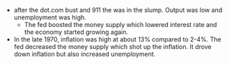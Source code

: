 - after the dot.com bust and 911 the was in the slump. Output was low and unemployment was high. 
	- The fed boosted the money supply which lowered interest rate and the economy started growing again. 
- In the late 1970, inflation was high at about 13% compared to 2-4%. The fed decreased the money supply which shot up the inflation. It drove down inflation but also increased unemployment. 